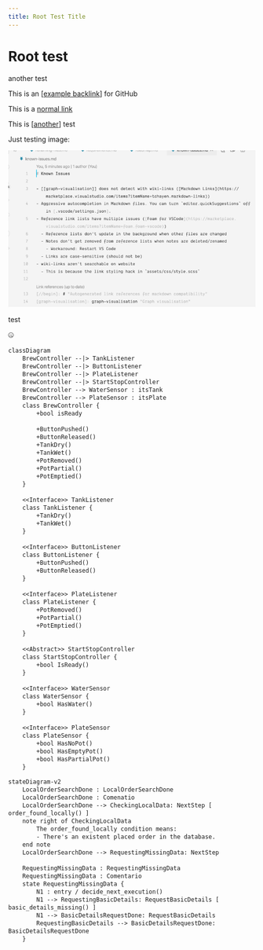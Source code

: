 ```yaml
---
title: Root Test Title
---
```


# Root test

another test

This is an [[example backlink]] for GitHub

This is a [normal link](example%20backlink.md)

This is [[another]] test

Just testing image:

![testing](attachments/2022-11-26-20-21-27.png)

test

🤐

```mermaid
classDiagram
    BrewController --|> TankListener
    BrewController --|> ButtonListener
    BrewController --|> PlateListener
    BrewController --|> StartStopController
    BrewController --> WaterSensor : itsTank
    BrewController --> PlateSensor : itsPlate
    class BrewController {
        +bool isReady

        +ButtonPushed()
        +ButtonReleased()
        +TankDry()
        +TankWet()
        +PotRemoved()
        +PotPartial()
        +PotEmptied()
    }

    <<Interface>> TankListener
    class TankListener {
        +TankDry()
        +TankWet()
    }

    <<Interface>> ButtonListener
    class ButtonListener {
        +ButtonPushed()
        +ButtonReleased()
    }

    <<Interface>> PlateListener
    class PlateListener {
        +PotRemoved()
        +PotPartial()
        +PotEmptied()
    }

    <<Abstract>> StartStopController
    class StartStopController {
        +bool IsReady()
    }

    <<Interface>> WaterSensor
    class WaterSensor {
        +bool HasWater()
    }

    <<Interface>> PlateSensor
    class PlateSensor {
        +bool HasNoPot()
        +bool HasEmptyPot()
        +bool HasPartialPot()
    }
```

```mermaid
stateDiagram-v2
    LocalOrderSearchDone : LocalOrderSearchDone
    LocalOrderSearchDone : Comenatio
    LocalOrderSearchDone --> CheckingLocalData: NextStep [ order_found_locally() ]
    note right of CheckingLocalData
        The order_found_locally condition means:
        - There's an existent placed order in the database.
    end note
    LocalOrderSearchDone --> RequestingMissingData: NextStep

    RequestingMissingData : RequestingMissingData
    RequestingMissingData : Comentario
    state RequestingMissingData {
        N1 : entry / decide_next_execution()
        N1 --> RequestingBasicDetails: RequestBasicDetails [ basic_details_missing() ]
        N1 --> BasicDetailsRequestDone: RequestBasicDetails
        RequestingBasicDetails --> BasicDetailsRequestDone: BasicDetailsRequestDone
    }
```

[//begin]: # "Autogenerated link references for markdown compatibility"
[example backlink]: <example backlink> "example backlink"
[another]: another "another"
[//end]: # "Autogenerated link references"
